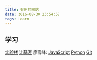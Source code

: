 ```yaml
---
title: 有用的网站
date: 2016-08-30 23:54:55
tags: Learn
---
```


## 学习
[实验楼](https://www.shiyanlou.com)
[计蒜客](https://www.jisuanke.com)
廖雪峰: [JavaScript](http://www.liaoxuefeng.com/wiki/001434446689867b27157e896e74d51a89c25cc8b43bdb3000)    [Python](http://www.liaoxuefeng.com/wiki/0014316089557264a6b348958f449949df42a6d3a2e542c000)    [Git](http://www.liaoxuefeng.com/wiki/0013739516305929606dd18361248578c67b8067c8c017b000)
